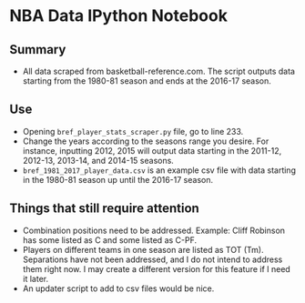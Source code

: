 # NBA Data IPython Notebook 

## Summary

* All data scraped from basketball-reference.com. The script outputs data starting from the 1980-81 season and ends at the 2016-17 season. 

## Use

* Opening `bref_player_stats_scraper.py` file, go to line 233. 
* Change the years according to the seasons range you desire. For instance, inputting 2012, 2015 will output data starting in the 2011-12, 2012-13, 2013-14, and 2014-15 seasons.
* `bref_1981_2017_player_data.csv` is an example csv file with data starting in the 1980-81 season up until the 2016-17 season.

## Things that still require attention
* Combination positions need to be addressed. Example: Cliff Robinson has some listed as C and some listed as C-PF.
* Players on different teams in one season are listed as TOT (Tm). Separations have not been addressed, and I do not intend to address them right now. I may create a different version for this feature if I need it later.
* An updater script to add to csv files would be nice.
